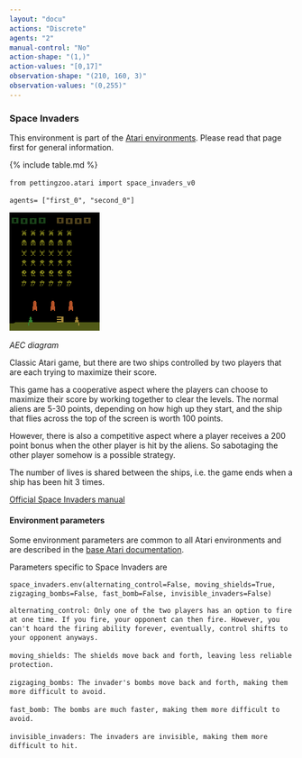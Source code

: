 ```yaml
---
layout: "docu"
actions: "Discrete"
agents: "2"
manual-control: "No"
action-shape: "(1,)"
action-values: "[0,17]"
observation-shape: "(210, 160, 3)"
observation-values: "(0,255)"
---
```


### Space Invaders

This environment is part of the [Atari environments](../atari). Please read that page first for general information.

{% include table.md %}


`from pettingzoo.atari import space_invaders_v0`

`agents= ["first_0", "second_0"]`

![space_invaders_easy gif](atari_space_invaders.gif)

*AEC diagram*

Classic Atari game, but there are two ships controlled by two players that are each trying to maximize their score.

This game has a cooperative aspect where the players can choose to maximize their score by working together to clear the levels. The normal aliens are 5-30 points, depending on how high up they start, and the ship that flies across the top of the screen is worth 100 points.

However, there is also a competitive aspect where a player receives a 200 point bonus when the other player is hit by the aliens. So sabotaging the other player somehow is a possible strategy.

The number of lives is shared between the ships, i.e. the game ends when a ship has been hit 3 times.

[Official Space Invaders manual](https://atariage.com/manual_html_page.php?SoftwareLabelID=460)

#### Environment parameters

Some environment parameters are common to all Atari environments and are described in the [base Atari documentation](../atari).

Parameters specific to Space Invaders are

```
space_invaders.env(alternating_control=False, moving_shields=True, zigzaging_bombs=False, fast_bomb=False, invisible_invaders=False)
```

```
alternating_control: Only one of the two players has an option to fire at one time. If you fire, your opponent can then fire. However, you can't hoard the firing ability forever, eventually, control shifts to your opponent anyways.

moving_shields: The shields move back and forth, leaving less reliable protection.

zigzaging_bombs: The invader's bombs move back and forth, making them more difficult to avoid.

fast_bomb: The bombs are much faster, making them more difficult to avoid.

invisible_invaders: The invaders are invisible, making them more difficult to hit.
```
